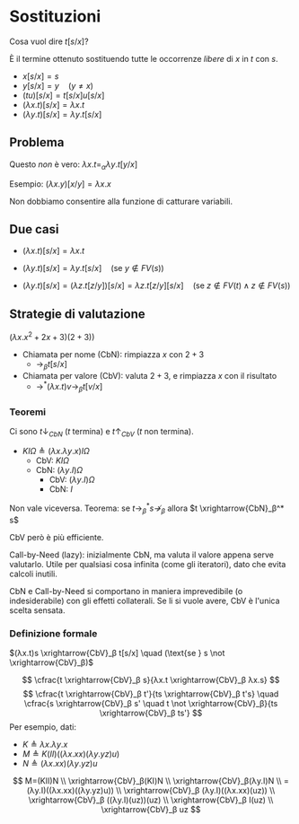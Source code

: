 # Sostituzioni

Cosa vuol dire $t[s/x]$?

È il termine ottenuto sostituendo tutte le occorrenze *libere* di $x$ in $t$ con $s$.

- $x[s/x]=s$
- $y[s/x]=y \quad (y ≠ x)$
- $(tu)[s/x]=t[s/x]u[s/x]$
- $(λx.t)[s/x]=λx.t$
- $(λy.t)[s/x]=λy.t[s/x]$

## Problema

Questo *non* è vero: $λx.t =_α λy.t[y/x]$

Esempio: $(λx.y)[x/y]=λx.x$

Non dobbiamo consentire alla funzione di catturare variabili.

## Due casi

- $(λx.t)[s/x]= λx.t$

- $(λy.t)[s/x]=λy.t[s/x] \quad (\text{se } y ∉ FV(s))$
- $(λy.t)[s/x]=(λz.t[z/y])[s/x]=λz.t[z/y][s/x] \quad (\text{se } z ∉ FV(t) ∧ z ∉ FV(s))$

## Strategie di valutazione

$(λx.x^2+2x+3)(2+3))$

- Chiamata per nome (CbN): rimpiazza $x$ con $2+3$
	- $→_β t[s/x]$
- Chiamata per valore (CbV): valuta $2+3$, e rimpiazza $x$ con il risultato
	- $→^*(λx.t)v →_β t[v/x]$

### Teoremi

Ci sono $t↓_{CbN}$ ($t$ termina) e $t↑_{CbV}$ ($t$ non termina).
- $KIΩ ≜ (λx.λy.x)IΩ$
	- CbV: $KIΩ$
	- CbN: $(λy.I)Ω$
		- CbV: $(λy.I)Ω$
		- CbN: $I$

Non vale viceversa. Teorema: se $t→_β^* s \not →_β$ allora $t \xrightarrow{CbN}_β^* s$

CbV però è più efficiente.

Call-by-Need (lazy): inizialmente CbN, ma valuta il valore appena serve valutarlo. Utile per qualsiasi cosa infinita (come gli iteratori), dato che evita calcoli inutili.

CbN e Call-by-Need si comportano in maniera imprevedibile (o indesiderabile) con gli effetti collaterali. Se li si vuole avere, CbV è l'unica scelta sensata.

### Definizione formale

$(λx.t)s \xrightarrow{CbV}_β t[s/x] \quad (\text{se } s \not \xrightarrow{CbV}_β)$

$$
\cfrac{t \xrightarrow{CbV}_β s}{λx.t \xrightarrow{CbV}_β λx.s}
$$
$$
\cfrac{t \xrightarrow{CbV}_β t'}{ts \xrightarrow{CbV}_β t's} \quad
\cfrac{s \xrightarrow{CbV}_β s' \quad t \not \xrightarrow{CbV}_β}{ts \xrightarrow{CbV}_β ts'}
$$
Per esempio, dati:
- $K ≜ λx.λy.x$
- $M ≜ K(II)((λx.xx)(λy.yz)u)$
- $N ≜ (λx.xx)(λy.yz)u$

$$
M=(KII)N \\
\xrightarrow{CbV}_β(KI)N \\
\xrightarrow{CbV}_β(λy.I)N \\
=(λy.I)((λx.xx)((λy.yz)u)) \\
\xrightarrow{CbV}_β (λy.I)((λx.xx)(uz)) \\
\xrightarrow{CbV}_β ((λy.I)(uz))(uz) \\
\xrightarrow{CbV}_β I(uz) \\
\xrightarrow{CbV}_β uz
$$
